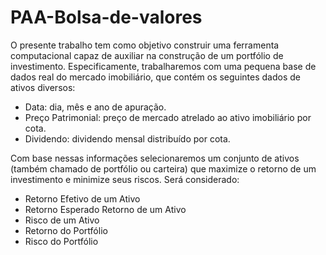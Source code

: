 # PAA-Bolsa-de-valores
O presente trabalho tem como objetivo construir uma ferramenta computacional capaz de auxiliar na construção de um portfólio de investimento. Especificamente, trabalharemos com uma
pequena base de dados real do mercado imobiliário, que contém os seguintes dados de ativos diversos:
- Data: dia, mês e ano de apuração.
- Preço Patrimonial: preço de mercado atrelado ao ativo imobiliário por cota.
- Dividendo: dividendo mensal distribuído por cota.

Com base nessas informações selecionaremos um conjunto de ativos (também chamado de portfólio ou carteira) que maximize o retorno de um investimento e minimize seus riscos. Será considerado:
- Retorno Efetivo de um Ativo
- Retorno Esperado Retorno de um Ativo
- Risco de um Ativo
- Retorno do Portfólio
- Risco do Portfólio

